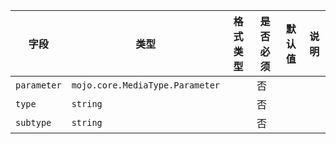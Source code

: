 | 字段 | 类型 | 格式类型 | 是否必须 | 默认值 | 说明 |
|---|---|---|---|---|---|
| `parameter` | `mojo.core.MediaType.Parameter` |  | 否 |  |
| `type` | `string` |  | 否 |  |
| `subtype` | `string` |  | 否 |  |
